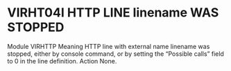 # VIRHT04I HTTP LINE linename WAS STOPPED
Module
    VIRHTTP
Meaning
    HTTP line with external name linename was stopped, either by console command, or by setting the “Possible calls” field to 0 in the line definition.
Action
    None.
